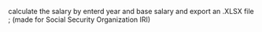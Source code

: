 calculate the salary by enterd year and base salary and export an .XLSX file ; (made for Social Security Organization IRI)
